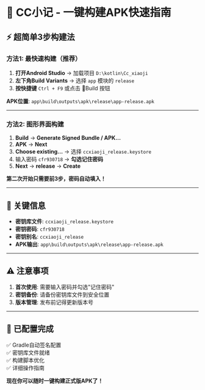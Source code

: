 # 🚀 CC小记 - 一键构建APK快速指南

## ⚡ 超简单3步构建法

### 方法1: 最快速构建（推荐）

1. **打开Android Studio** → 加载项目 `D:\kotlin\Cc_xiaoji`
2. **左下角Build Variants** → 选择 `app` 模块的 `release`
3. **按快捷键** `Ctrl + F9` 或点击 🔨Build 按钮

**APK位置**: `app\build\outputs\apk\release\app-release.apk`

---

### 方法2: 图形界面构建

1. **Build** → **Generate Signed Bundle / APK...**
2. **APK** → **Next**
3. **Choose existing...** → 选择 `ccxiaoji_release.keystore`
4. 输入密码 `cfr930718` → **勾选记住密码**
5. **Next** → **release** → **Create**

**第二次开始只需要前3步，密码自动填入！**

---

## 🔑 关键信息

- **密钥库文件**: `ccxiaoji_release.keystore`
- **密钥密码**: `cfr930718`
- **密钥别名**: `ccxiaoji_release`
- **APK输出**: `app\build\outputs\apk\release\app-release.apk`

---

## ⚠️ 注意事项

1. **首次使用**: 需要输入密码并勾选"记住密码"
2. **密钥备份**: 请备份密钥库文件到安全位置
3. **版本管理**: 发布前记得更新版本号

---

## 🎯 已配置完成

✅ Gradle自动签名配置  
✅ 密钥库文件就绪  
✅ 构建脚本优化  
✅ 详细操作指南  

**现在你可以随时一键构建正式版APK了！**